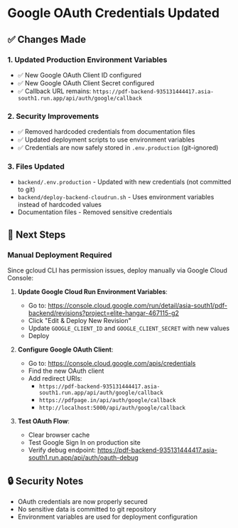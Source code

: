 # Google OAuth Credentials Updated

## ✅ **Changes Made**

### **1. Updated Production Environment Variables**
- ✅ New Google OAuth Client ID configured
- ✅ New Google OAuth Client Secret configured  
- ✅ Callback URL remains: `https://pdf-backend-935131444417.asia-south1.run.app/api/auth/google/callback`

### **2. Security Improvements**
- ✅ Removed hardcoded credentials from documentation files
- ✅ Updated deployment scripts to use environment variables
- ✅ Credentials are now safely stored in `.env.production` (git-ignored)

### **3. Files Updated**
- `backend/.env.production` - Updated with new credentials (not committed to git)
- `backend/deploy-backend-cloudrun.sh` - Uses environment variables instead of hardcoded values
- Documentation files - Removed sensitive credentials

## 🚀 **Next Steps**

### **Manual Deployment Required**
Since gcloud CLI has permission issues, deploy manually via Google Cloud Console:

1. **Update Google Cloud Run Environment Variables**:
   - Go to: https://console.cloud.google.com/run/detail/asia-south1/pdf-backend/revisions?project=elite-hangar-467115-g2
   - Click "Edit & Deploy New Revision"
   - Update `GOOGLE_CLIENT_ID` and `GOOGLE_CLIENT_SECRET` with new values
   - Deploy

2. **Configure Google OAuth Client**:
   - Go to: https://console.cloud.google.com/apis/credentials
   - Find the new OAuth client
   - Add redirect URIs:
     - `https://pdf-backend-935131444417.asia-south1.run.app/api/auth/google/callback`
     - `https://pdfpage.in/api/auth/google/callback`
     - `http://localhost:5000/api/auth/google/callback`

3. **Test OAuth Flow**:
   - Clear browser cache
   - Test Google Sign In on production site
   - Verify debug endpoint: https://pdf-backend-935131444417.asia-south1.run.app/api/auth/oauth-debug

## 🔒 **Security Notes**
- OAuth credentials are now properly secured
- No sensitive data is committed to git repository
- Environment variables are used for deployment configuration
